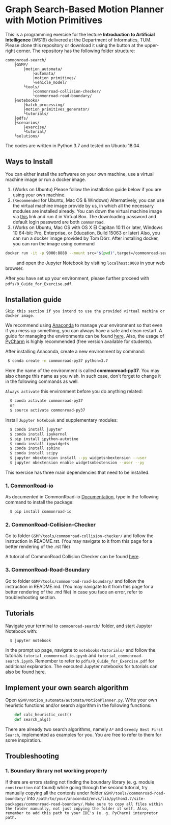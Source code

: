 # Graph Search-Based Motion Planner with Motion Primitives

This is a programming exercise for the lecture **Introduction to Artificial Intelligence** (WS19) delivered at the  Department of Informatics, TUM. Please clone this repository or download it using the button at the upper-right corner. The repository has the following folder structure:
``` code-block:: text
commonroad-search/
	├GSMP/
		├motion_automata/
			├automata/
			├motion_primitives/
			└vehicle_model/
		└tools/
			├commonroad-collision-checker/
			└commonroad-road-boundary/
	├notebooks/	
		├batch_processing/
		├motion_primitives_generator/
		└tutorials/
	├pdfs/	
	├scenarios/
		├exercise/
		└tutorial/
	└solutions/ 
```
The codes are written in Python 3.7 and tested on Ubuntu 18.04. 

## Ways to Install

You can either install the softwares on your own machine, use a virtual machine image or run a docker image.

1. (Works on Ubuntu) Please follow the installation guide below if you are using your own machine. 
2. (`Recommended` for Ubuntu, Mac OS & Windows) Alternatively, you can use the virtual machine image provide by us, in which all the necessary modules are installed already. You can down the virtual machine image via [this](https://syncandshare.lrz.de/dlpw/fi2BN8NUepqiQzfG3LzWYf4J/Virtual_Machine.zip) link and run it in Virtual Box. The downloading password and default login password are both `commonroad`. 
3. (Works on Ubuntu, Mac OS with OS X El Capitan 10.11 or later, Windows 10 64-bit: Pro, Enterprise, or Education, Build 15063 or later) Also, you can run a docker image provided by Tom Dörr. After installing docker, you can run the image using command

```sh
docker run -it -p 9000:8888 --mount src="$(pwd)",target=/commonroad-search,type=bind tomdoerr/commonroad-search
```

&ensp;&ensp;&ensp;&ensp;&ensp;and open the Jupyter Notebook by visiting `localhost:9000` in your web browser.

After you have set up your environment, please further proceed with `pdfs/0_Guide_for_Exercise.pdf`. 

## Installation guide

`Skip this section if you intend to use the provided virtual machine or docker image.`

We recommend using [Anaconda](https://www.anaconda.com/) to manage your environment so that even if you mess up something, you can always have a safe and clean restart. A guide for managing the environments can be found [here](https://conda.io/projects/conda/en/latest/user-guide/tasks/manage-environments.html). Also, the usage of [PyCharm](https://www.jetbrains.com/pycharm/) is highly recommended (free version available for students).

After installing Anaconda, create a new environment by command:
``` sh
 $ conda create -n commonroad-py37 python=3.7
```

Here the name of the environment is called **commonroad-py37**. You may also change this name as you wish. In such case, don't forget to change it in the following commands as well.

`Always activate` this environment before you do anything related:

```sh
  $ conda activate commonroad-py37
  or
  $ source activate commonroad-py37
```
Install `Jupyter Notebook` and supplementary modules:
```sh
  $ conda install jupyter
  $ conda install ipykernel
  $ pip install ipython-autotime
  $ conda install ipywidgets
  $ conda install sphinx
  $ conda install scipy
  $ jupyter nbextension install --py widgetsnbextension --user
  $ jupyter nbextension enable widgetsnbextension --user --py
```

This exercise has three main dependencies that need to be installed.

### 1. CommonRoad-io

As documented in CommonRoad-io [Documentation](https://commonroad.in.tum.de/static/docs/commonroad-io/index.html), type in the following command to install the package:

```sh
  $ pip install commonroad-io
```


### 2. CommonRoad-Collision-Checker
Go to folder `GSMP/tools/commonroad-collision-checker/` and follow the instruction in README.rst. (You may navigate to it from this page for a better rendering of the .rst file)

A tutorial of CommonRoad Collision Checker can be found [here](https://commonroad.in.tum.de/tutorials/).

### 3. CommonRoad-Road-Boundary
Go to folder `GSMP/tools/commonroad-road-boundary/` and follow the instruction in README.md. (You may navigate to it from this page for a better rendering of the .md file) In case you face an error, refer to troubleshooting section. 

## Tutorials

Navigate your terminal to `commonroad-search/` folder, and start Jupyter Notebook with:
```shell
  $ jupyter notebook
```

In the prompt up page, navigate to `notebooks/tutorials/` and follow the tutorials `tutorial_commonroad-io.ipynb` and `tutorial_commonroad-search.ipynb`.  Remember to refer to `pdfs/0_Guide_for_Exercise.pdf` for additional explanation. The executed Jupyter notebooks for tutorials can also be found [here](https://commonroad.in.tum.de/tutorials/).

## Implement your own search algorithm

Open `GSMP/motion_automata/automata/MotionPlanner.py`. Write your own heuristic functions and/or search algorithm in the following functions:

```python
	def calc_heuristic_cost()
	def search_alg()
```

There are already two search algorithms, namely `A*` and `Greedy Best First Search`, implemented as examples for you. You are free to refer to them for some inspiration.

## Troubleshooting

### 1. Boundary library not working properly

If there are errors stating not finding the boundary library (e. g. module `construction` not found) while going through the second tutorial, try manually copying all the contents under folder `GSMP/tools/commonroad-road-boundary/`  into `/path/to/your/anaconda3/envs/lib/python3.7/site-packages/commonroad-road-boundary/`. 
`Make sure to copy all files within the folder manually, not just copying the folder it self. Also, remember to add this path to your IDE's (e. g. PyCharm) interpretor path.`